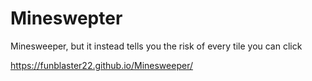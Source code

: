 # Mineswepter
Minesweeper, but it instead tells you the risk of every tile you can click

https://funblaster22.github.io/Minesweeper/
